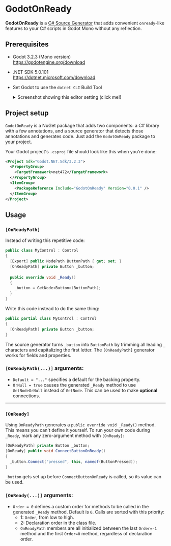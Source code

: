 # GodotOnReady

**GodotOnReady** is a [C# Source Generator] that adds convenient `onready`-like
features to your C# scripts in Godot Mono without any reflection.

## Prerequisites

* Godot 3.2.3 (Mono version)  
  <https://godotengine.org/download>

* .NET SDK 5.0.101  
  <https://dotnet.microsoft.com/download>

* Set Godot to use the `dotnet CLI` Build Tool  
  <details><summary>Screenshot showing this editor setting (click me!)</summary>

  ![](docs/img/EditorSettings-BuildTool-cli.png)

  </details>

## Project setup

`GodotOnReady` is a NuGet package that adds two components: a C# library with a
few annotations, and a source generator that detects those annotations and
generates code. Just add the `GodotOnReady` package to your project.

Your Godot project's `.csproj` file should look like this when you're done:

```xml
<Project Sdk="Godot.NET.Sdk/3.2.3">
  <PropertyGroup>
    <TargetFramework>net472</TargetFramework>
  </PropertyGroup>
  <ItemGroup>
    <PackageReference Include="GodotOnReady" Version="0.0.1" />
  </ItemGroup>
</Project>
```

## Usage

### `[OnReadyPath]`

Instead of writing this repetitive code:

```cs
public class MyControl : Control
{
  [Export] public NodePath ButtonPath { get; set; }
  [OnReadyPath] private Button _button;

  public override void _Ready()
  {
    _button = GetNode<Button>(ButtonPath);
  }
}
```

Write this code instead to do the same thing:

```cs
public partial class MyControl : Control
{
  [OnReadyPath] private Button _button;
}
```

The source generator turns `_button` into `ButtonPath` by trimming all leading
`_` characters and capitalizing the first letter. The `[OnReadyPath]` generator
works for fields and properties.

### `[OnReadyPath(...)]` arguments:

* `Default = "..."` specifies a default for the backing property.
* `OrNull = true` causes the generated `_Ready` method to use `GetNodeOrNull`
  instead of `GetNode`. This can be used to make **optional** connections.

---

### `[OnReady]`

Using `OnReadyPath` generates a `public override void _Ready()` method. This
means you can't define it yourself. To run your own code during `_Ready`, mark
any zero-argument method with `[OnReady]`:

```cs
[OnReadyPath] private Button _button;
[OnReady] public void ConnectButtonOnReady()
{
  _button.Connect("pressed", this, nameof(ButtonPressed));
}
```

`_button` gets set up before `ConnectButtonOnReady` is called, so its value can
be used.

### `[OnReady(...)]` arguments:

* `Order = 0` defines a custom order for methods to be called in the generated
  `_Ready` method. Default is `0`. Calls are sorted with this priority:
  * 1: `Order`, from low to high.
  * 2: Declaration order in the class file.
  * `OnReadyPath` members are all initialized between the last `Order=-1` method
    and the first `Order=0` method, regardless of declaration order.


[C# Source Generator]: https://devblogs.microsoft.com/dotnet/new-c-source-generator-samples/
